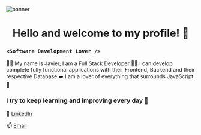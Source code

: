 ![banner](https://pbs.twimg.com/profile_banners/1455656539021365262/1672835147/1500x500)

<h1 align="center">Hello and welcome to my profile! 👋</h1>

### `<Software Development Lover />`

👨‍🎓 My name is Javier, I am a Full Stack Developer
👨‍💻 I can develop complete fully functional applications with their Frontend, Backend and their respective Database
➡️ I am a lover of everything that surrounds JavaScript 💛

### I try to keep learning and improving every day 💪

👨 [LinkedIn](https://www.linkedin.com/in/JaMoLpE88)

📫 [Email](mailto:moreno.jml88@gmail.com)
